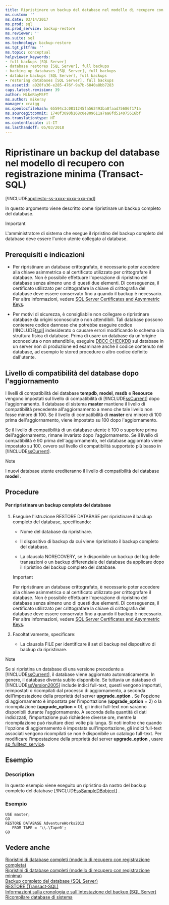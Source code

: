 ```yaml
---
title: Ripristinare un backup del database nel modello di recupero con registrazione minima (Transact-SQL) | Microsoft Docs
ms.custom: ''
ms.date: 03/14/2017
ms.prod: sql
ms.prod_service: backup-restore
ms.reviewer: ''
ms.suite: sql
ms.technology: backup-restore
ms.tgt_pltfrm: ''
ms.topic: conceptual
helpviewer_keywords:
- full backups [SQL Server]
- database restores [SQL Server], full backups
- backing up databases [SQL Server], full backups
- database backups [SQL Server], full backups
- restoring databases [SQL Server], full backups
ms.assetid: a928fa36-e285-476f-9a7b-6840a8bb7283
caps.latest.revision: 39
author: MikeRayMSFT
ms.author: mikeray
manager: craigg
ms.openlocfilehash: 65594c3c0811245fa562493ba0faad75686f171a
ms.sourcegitcommit: 1740f3090b168c0e809611a7aa6fd514075616bf
ms.translationtype: HT
ms.contentlocale: it-IT
ms.lasthandoff: 05/03/2018
---
```

# <a name="restore-a-database-backup-under-the-simple-recovery-model-transact-sql"></a>Ripristinare un backup del database nel modello di recupero con registrazione minima (Transact-SQL)
[!INCLUDE[appliesto-ss-xxxx-xxxx-xxx-md](../../includes/appliesto-ss-xxxx-xxxx-xxx-md.md)]

  In questo argomento viene descritto come ripristinare un backup completo del database.  
  
> [!IMPORTANT]  
>  L'amministratore di sistema che esegue il ripristino del backup completo del database deve essere l'unico utente collegato al database.  
  
## <a name="prerequisites-and-recommendations"></a>Prerequisiti e indicazioni  
  
-   Per ripristinare un database crittografato, è necessario poter accedere alla chiave asimmetrica o al certificato utilizzato per crittografare il database. Non è possibile effettuare l'operazione di ripristino del database senza almeno uno di questi due elementi. Di conseguenza, il certificato utilizzato per crittografare la chiave di crittografia del database deve essere conservato fino a quando il backup è necessario. Per altre informazioni, vedere [SQL Server Certificates and Asymmetric Keys](../../relational-databases/security/sql-server-certificates-and-asymmetric-keys.md).  
  
-   Per motivi di sicurezza, è consigliabile non collegare o ripristinare database da origini sconosciute o non attendibili. Tali database possono contenere codice dannoso che potrebbe eseguire codice [!INCLUDE[tsql](../../includes/tsql-md.md)] indesiderato o causare errori modificando lo schema o la struttura fisica di database. Prima di usare un database da un'origine sconosciuta o non attendibile, eseguire [DBCC CHECKDB](../../t-sql/database-console-commands/dbcc-checkdb-transact-sql.md) sul database in un server non di produzione ed esaminare anche il codice contenuto nel database, ad esempio le stored procedure o altro codice definito dall'utente.  
  
## <a name="database-compatibility-level-after-upgrade"></a>Livello di compatibilità del database dopo l'aggiornamento  
 I livelli di compatibilità dei database **tempdb**, **model**, **msdb** e **Resource** vengono impostati sul livello di compatibilità di [!INCLUDE[ssCurrent](../../includes/sscurrent-md.md)] dopo l'aggiornamento. Il database di sistema **master** mantiene il livello di compatibilità precedente all'aggiornamento a meno che tale livello non fosse minore di 100. Se il livello di compatibilità di **master** era minore di 100 prima dell'aggiornamento, viene impostato su 100 dopo l'aggiornamento.  
  
 Se il livello di compatibilità di un database utente è 100 o superiore prima dell'aggiornamento, rimane invariato dopo l'aggiornamento. Se il livello di compatibilità è 90 prima dell'aggiornamento, nel database aggiornato viene impostato su 100, ovvero sul livello di compatibilità supportato più basso in [!INCLUDE[ssCurrent](../../includes/sscurrent-md.md)].  
  
> [!NOTE]  
>  I nuovi database utente erediteranno il livello di compatibilità del database **model** .  
  
## <a name="procedures"></a>Procedure  
  
#### <a name="to-restore-a-full-database-backup"></a>Per ripristinare un backup completo del database  
  
1.  Eseguire l'istruzione RESTORE DATABASE per ripristinare il backup completo del database, specificando:  
  
    -   Nome del database da ripristinare.  
  
    -   Il dispositivo di backup da cui viene ripristinato il backup completo del database.  
  
    -   La clausola NORECOVERY, se è disponibile un backup del log delle transazioni o un backup differenziale del database da applicare dopo il ripristino del backup completo del database.  
  
    > [!IMPORTANT]  
    >  Per ripristinare un database crittografato, è necessario poter accedere alla chiave asimmetrica o al certificato utilizzato per crittografare il database. Non è possibile effettuare l'operazione di ripristino del database senza almeno uno di questi due elementi. Di conseguenza, il certificato utilizzato per crittografare la chiave di crittografia del database deve essere conservato fino a quando il backup è necessario. Per altre informazioni, vedere [SQL Server Certificates and Asymmetric Keys](../../relational-databases/security/sql-server-certificates-and-asymmetric-keys.md).  
  
2.  Facoltativamente, specificare:  
  
    -   La clausola FILE per identificare il set di backup nel dispositivo di backup da ripristinare.  
  
> [!NOTE]  
>  Se si ripristina un database di una versione precedente a [!INCLUDE[ssCurrent](../../includes/sscurrent-md.md)], il database viene aggiornato automaticamente. In genere, il database diventa subito disponibile. Se tuttavia un database di [!INCLUDE[ssVersion2005](../../includes/ssversion2005-md.md)] include indici full-text, questi vengono importati, reimpostati o ricompilati dal processo di aggiornamento, a seconda dell'impostazione della proprietà del server  **upgrade_option** . Se l'opzione di aggiornamento è impostata per l'importazione (**upgrade_option** = 2) o la ricompilazione (**upgrade_option** = 0), gli indici full-text non saranno disponibili durante l'aggiornamento. A seconda della quantità di dati indicizzati, l'importazione può richiedere diverse ore, mentre la ricompilazione può risultare dieci volte più lunga. Si noti inoltre che quando l'opzione di aggiornamento è impostata sull'importazione, gli indici full-text associati vengono ricompilati se non è disponibile un catalogo full-text. Per modificare l'impostazione della proprietà del server **upgrade_option** , usare [sp_fulltext_service](../../relational-databases/system-stored-procedures/sp-fulltext-service-transact-sql.md).  
  
## <a name="example"></a>Esempio  
  
### <a name="description"></a>Description  
 In questo esempio viene eseguito un ripristino da nastro del backup completo del database [!INCLUDE[ssSampleDBobject](../../includes/sssampledbobject-md.md)] .  
  
### <a name="example"></a>Esempio  
  
```  
USE master;  
GO  
RESTORE DATABASE AdventureWorks2012  
   FROM TAPE = '\\.\Tape0';  
GO  
```  
  
## <a name="see-also"></a>Vedere anche  
 [Ripristini di database completi &#40;modello di recupero con registrazione completa&#41;](../../relational-databases/backup-restore/complete-database-restores-full-recovery-model.md)   
 [Ripristini di database completi &#40;modello di recupero con registrazione minima&#41;](../../relational-databases/backup-restore/complete-database-restores-simple-recovery-model.md)   
 [Backup completo del database &#40;SQL Server&#41;](../../relational-databases/backup-restore/full-database-backups-sql-server.md)   
 [RESTORE &#40;Transact-SQL&#41;](../../t-sql/statements/restore-statements-transact-sql.md)   
 [Informazioni sulla cronologia e sull'intestazione del backup &#40;SQL Server&#41;](../../relational-databases/backup-restore/backup-history-and-header-information-sql-server.md)   
 [Ricompilare database di sistema](../../relational-databases/databases/rebuild-system-databases.md)  
  
  
